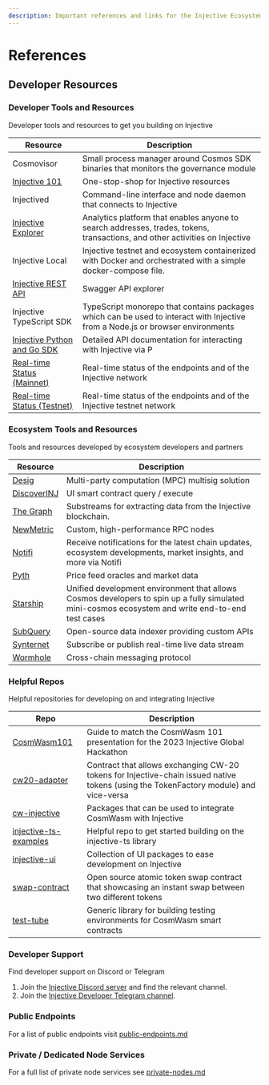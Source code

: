 ```yaml
---
description: Important references and links for the Injective Ecosystem
---
```


# References

## Developer Resources

### Developer Tools and Resources

Developer tools and resources to get you building on Injective

| **Resource**                                                                                  | **Description**                                                                                                                |
| --------------------------------------------------------------------------------------------- | ------------------------------------------------------------------------------------------------------------------------------ |
| Cosmovisor                                                                                    | Small process manager around Cosmos SDK binaries that monitors the governance module                                           |
| [Injective 101](https://injective.notion.site/Injective-101-589dedc4c9c04531aae503dbb235d443) | One-stop-shop for Injective resources                                                                                          |
| Injectived                                                                                    | Command-line interface and node daemon that connects to Injective                                                              |
| [Injective Explorer](https://explorer.injective.network/)                                     | Analytics platform that enables anyone to search addresses, trades, tokens, transactions, and other activities on Injective    |
| Injective Local                                                                               | Injective testnet and ecosystem containerized with Docker and orchestrated with a simple docker-compose file.                  |
| [Injective REST API](https://lcd.injective.network/swagger/)                                  | Swagger API explorer                                                                                                           |
| Injective TypeScript SDK                                                                      | TypeScript monorepo that contains packages which can be used to interact with Injective from a Node.js or browser environments |
| [Injective Python and Go SDK](https://api.injective.exchange/)                                | Detailed API documentation for interacting with Injective via P                                                                |
| [Real-time Status (Mainnet)](https://status.injective.network/)                               | Real-time status of the endpoints and of the Injective network                                                                 |
| [Real-time Status (Testnet)](https://testnet.status.injective.network)                        | Real-time status of the endpoints and of the Injective testnet network                                                         |

### Ecosystem Tools and Resources

Tools and resources developed by ecosystem developers and partners

| **Resource**                                                                                       | **Description**                                                                                                                                  |
| -------------------------------------------------------------------------------------------------- | ------------------------------------------------------------------------------------------------------------------------------------------------ |
| [Desig](https://desig.io/)                                                                         | Multi-party computation (MPC) multisig solution                                                                                                  |
| [DiscoverINJ](https://alpha.discoverinj.com/console)                                               | UI smart contract query / execute                                                                                                                |
| [The Graph](https://substreams.streamingfast.io/intro-injective)                                   | Substreams for extracting data from the Injective blockchain.                                                                                    |
| [NewMetric](https://app.newmetric.xyz/)                                                            | Custom, high-performance RPC nodes                                                                                                               |
| [Notifi](https://injective.com/notifications/)                                                     | Receive notifications for the latest chain updates, ecosystem developments, market insights, and more via Notifi                                 |
| [Pyth](https://docs.pyth.network/home)                                                             | Price feed oracles and market data                                                                                                               |
| [Starship](https://docs.cosmology.zone/starship)                                                   | Unified development environment that allows Cosmos developers to spin up a fully simulated mini-cosmos ecosystem and write end-to-end test cases |
| [SubQuery](https://github.com/subquery/cosmos-subql-starter/tree/main/Injective/injective-starter) | Open-source data indexer providing custom APIs                                                                                                   |
| [Synternet](https://docs.synternet.com/build/data-layer/developer-portal/subscribe-to-streams)     | Subscribe or publish real-time live data stream                                                                                                  |
| [Wormhole](https://docs.wormhole.com/wormhole)                                                     | Cross-chain messaging protocol                                                                                                                   |

### Helpful Repos

Helpful repositories for developing on and integrating Injective

| **Repo**                                                                                         | **Description**                                                                                                                      |
| ------------------------------------------------------------------------------------------------ | ------------------------------------------------------------------------------------------------------------------------------------ |
| [CosmWasm101](https://github.com/InjectiveLabs/CosmWasm101)                                      | Guide to match the CosmWasm 101 presentation for the 2023 Injective Global Hackathon                                                 |
| [cw20-adapter](https://github.com/InjectiveLabs/cw20-adapter/tree/master/contracts/cw20-adapter) | Contract that allows exchanging CW-20 tokens for Injective-chain issued native tokens (using the TokenFactory module) and vice-versa |
| [cw-injective](https://github.com/InjectiveLabs/cw-injective)                                    | Packages that can be used to integrate CosmWasm with Injective                                                                       |
| [injective-ts-examples](https://github.com/InjectiveLabs/injective-ts-examples)                  | Helpful repo to get started building on the injective-ts library                                                                     |
| [injective-ui](https://github.com/InjectiveLabs/injective-ui)                                    | Collection of UI packages to ease development on Injective                                                                           |
| [swap-contract](https://github.com/InjectiveLabs/swap-contract)                                  | Open source atomic token swap contract that showcasing an instant swap between two different tokens                                  |
| [test-tube](https://github.com/injectiveLabs/test-tube)                                          | Generic library for building testing environments for CosmWasm smart contracts                                                       |

### Developer Support

Find developer support on Discord or Telegram

1. Join the [Injective Discord server](https://discord.gg/injective) and find the relevant channel.
2. Join the [Injective Developer Telegram channel](https://t.me/+8Y\_0HOFLhnRlZDU9).

### Public Endpoints

For a list of public endpoints visit [public-endpoints.md](nodes/public-endpoints.md "mention")

### Private / Dedicated Node Services

For a full list of private node services see [private-nodes.md](nodes/private-nodes.md "mention")
